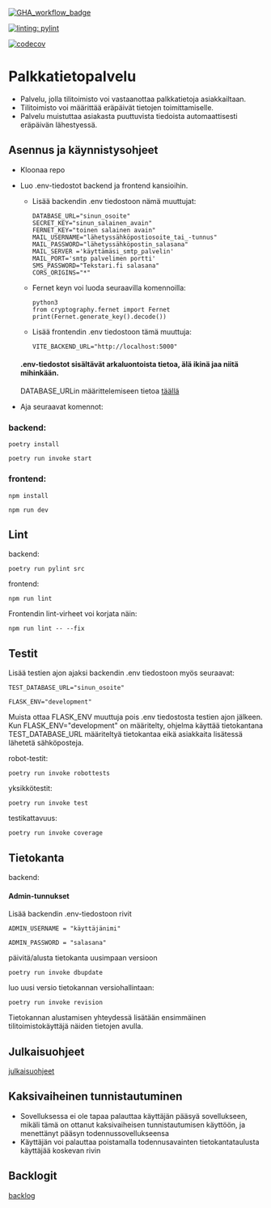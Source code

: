 [![GHA_workflow_badge](https://github.com/Palkkatietopalvelu/palkkatietopalvelu/workflows/CI/badge.svg)](https://github.com/Palkkatietopalvelu/palkkatietopalvelu/actions/workflows/main.yml)

[![linting: pylint](https://img.shields.io/badge/linting-pylint-yellowgreen)](https://github.com/pylint-dev/pylint)

[![codecov](https://codecov.io/gh/Palkkatietopalvelu/palkkatietopalvelu/graph/badge.svg?token=2ZNIBLMX7I)](https://codecov.io/gh/Palkkatietopalvelu/palkkatietopalvelu)

# Palkkatietopalvelu
* Palvelu, jolla tilitoimisto voi vastaanottaa palkkatietoja asiakkailtaan.
* Tilitoimisto voi määrittää eräpäivät tietojen toimittamiselle.
* Palvelu muistuttaa asiakasta puuttuvista tiedoista automaattisesti eräpäivän lähestyessä.
## Asennus ja käynnistysohjeet

- Kloonaa repo
- Luo .env-tiedostot backend ja frontend kansioihin.
    - Lisää backendin .env tiedostoon nämä muuttujat:
      ```
      DATABASE_URL="sinun_osoite"
      SECRET_KEY="sinun_salainen_avain"
      FERNET_KEY="toinen salainen avain"
      MAIL_USERNAME="lähetyssähköpostiosoite_tai_-tunnus"
      MAIL_PASSWORD="lähetyssähköpostin_salasana"
      MAIL_SERVER ='käyttämäsi_smtp_palvelin'
      MAIL_PORT='smtp palvelimen portti'
      SMS_PASSWORD="Tekstari.fi salasana"
      CORS_ORIGINS="*"
      ```
    - Fernet keyn voi luoda seuraavilla komennoilla:
      ```
      python3
      from cryptography.fernet import Fernet
      print(Fernet.generate_key().decode())
      ```
    - Lisää frontendin .env tiedostoon tämä muuttuja:
      ```
      VITE_BACKEND_URL="http://localhost:5000"
      ```

  #### .env-tiedostot sisältävät arkaluontoista tietoa, älä ikinä jaa niitä mihinkään.
  DATABASE_URLin määrittelemiseen tietoa [täällä](https://www.postgresql.org/docs/current/libpq-connect.html#LIBPQ-CONNSTRING)

- Aja seuraavat komennot:

### backend:
```
poetry install

poetry run invoke start
```
### frontend:
```
npm install

npm run dev
```
## Lint

backend:
```
poetry run pylint src
```

frontend:
```
npm run lint
```

Frontendin lint-virheet voi korjata näin:
```
npm run lint -- --fix
```

## Testit
Lisää testien ajon ajaksi backendin .env tiedostoon myös seuraavat:
  ```
  TEST_DATABASE_URL="sinun_osoite"
  
  FLASK_ENV="development"
  ```
Muista ottaa FLASK_ENV muuttuja pois .env tiedostosta testien ajon jälkeen. Kun FLASK_ENV="development" on määritelty, ohjelma käyttää tietokantana TEST_DATABASE_URL määriteltyä tietokantaa eikä asiakkaita lisätessä lähetetä sähköposteja.

robot-testit:
```
poetry run invoke robottests
```

yksikkötestit:
```
poetry run invoke test
```

testikattavuus:
```
poetry run invoke coverage
```
## Tietokanta
backend: 
#### Admin-tunnukset
Lisää backendin .env-tiedostoon rivit
```
ADMIN_USERNAME = "käyttäjänimi"

ADMIN_PASSWORD = "salasana"
```

päivitä/alusta tietokanta uusimpaan versioon
```
poetry run invoke dbupdate
```
luo uusi versio tietokannan versiohallintaan:
```
poetry run invoke revision
```
Tietokannan alustamisen yhteydessä lisätään ensimmäinen tilitoimistokäyttäjä näiden tietojen avulla.

## Julkaisuohjeet
[julkaisuohjeet](https://github.com/Palkkatietopalvelu/palkkatietopalvelu/blob/main/documents/Julkaisu/julkaisu.md)

## Kaksivaiheinen tunnistautuminen
* Sovelluksessa ei ole tapaa palauttaa käyttäjän pääsyä sovellukseen, mikäli tämä on ottanut kaksivaiheisen tunnistautumisen käyttöön, ja menettänyt pääsyn todennussovellukseensa
* Käyttäjän voi palauttaa poistamalla todennusavainten tietokantataulusta käyttäjää koskevan rivin

## Backlogit
[backlog](https://docs.google.com/spreadsheets/d/1jwWQK4tsHwZ1lQ-sYIJoU5UrBi-TOOu_HQ8tnd9n4GE/edit#gid=0https://docs.google.com/spreadsheets/d/1jwWQK4tsHwZ1lQ-sYIJoU5UrBi-TOOu_HQ8tnd9n4GE/edit#gid=0](https://docs.google.com/spreadsheets/d/1jwWQK4tsHwZ1lQ-sYIJoU5UrBi-TOOu_HQ8tnd9n4GE/edit?usp=sharing)https://docs.google.com/spreadsheets/d/1jwWQK4tsHwZ1lQ-sYIJoU5UrBi-TOOu_HQ8tnd9n4GE/edit?usp=sharing)
